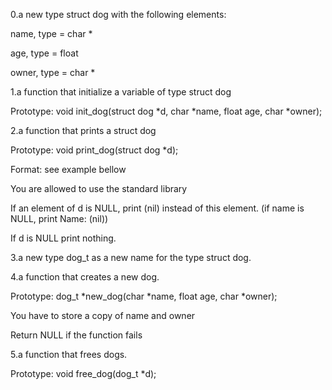 0.a new type struct dog with the following elements:



name, type = char *

age, type = float

owner, type = char *

1.a function that initialize a variable of type struct dog



Prototype: void init_dog(struct dog *d, char *name, float age, char *owner);

2.a function that prints a struct dog



Prototype: void print_dog(struct dog *d);

Format: see example bellow

You are allowed to use the standard library

If an element of d is NULL, print (nil) instead of this element. (if name is NULL, print Name: (nil))

If d is NULL print nothing.

3.a new type dog_t as a new name for the type struct dog.

4.a function that creates a new dog.



Prototype: dog_t *new_dog(char *name, float age, char *owner);

You have to store a copy of name and owner

Return NULL if the function fails

5.a function that frees dogs.



Prototype: void free_dog(dog_t *d);
